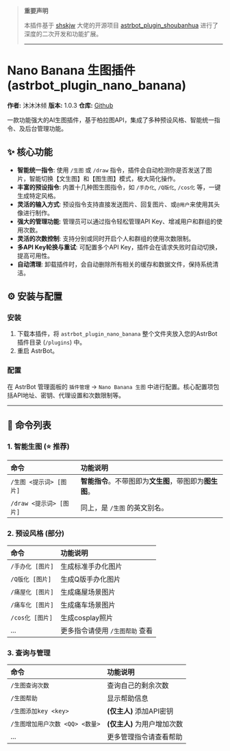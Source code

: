 > **重要声明**
>
> 本插件基于 [shskjw](https://github.com/shskjw) 大佬的开源项目 [astrbot_plugin_shoubanhua](https://github.com/shskjw/astrbot_plugin_shoubanhua) 进行了深度的二次开发和功能扩展。
>
> ---
# Nano Banana 生图插件 (astrbot_plugin_nano_banana)

**作者:** 沐沐沐倾
**版本:** 1.0.3
**仓库:** [Github](https://github.com/mangen-wx/astrbot_plugin_nano_banana)

一款功能强大的AI生图插件，基于柏拉图API，集成了多种预设风格、智能统一指令、及后台管理功能。

## ✨ 核心功能

- **智能统一指令**: 使用 `/生图` 或 `/draw` 指令，插件会自动检测你是否发送了图片，智能切换【文生图】和【图生图】模式，极大简化操作。
- **丰富的预设指令**: 内置十几种图生图指令，如 `/手办化`, `/Q版化`, `/cos化` 等，一键生成特定风格。
- **灵活的输入方式**: 预设指令支持直接发送图片、回复图片、或`@用户`来使用其头像进行制作。
- **强大的管理功能**: 管理员可以通过指令轻松管理API Key、增减用户和群组的使用次数。
- **灵活的次数控制**: 支持分别或同时开启个人和群组的使用次数限制。
- **多API Key轮换与重试**: 可配置多个API Key，插件会在请求失败时自动切换，提高可用性。
- **自动清理**: 卸载插件时，会自动删除所有相关的缓存和数据文件，保持系统清洁。

## ⚙️ 安装与配置

### 安装

1.  下载本插件，将 `astrbot_plugin_nano_banana` 整个文件夹放入您的AstrBot插件目录 (`/plugins`) 中。
2.  重启 AstrBot。

### 配置

在 AstrBot 管理面板的 `插件管理` -> `Nano Banana 生图` 中进行配置。核心配置项包括API地址、密钥、代理设置和次数限制等。

---

## 📖 命令列表

### 1. 智能生图 (⭐ 推荐)

| 命令 | 功能说明 |
| :--- | :--- |
| `/生图 <提示词> [图片]` | **智能指令**。不带图即为**文生图**，带图即为**图生图**。 |
| `/draw <提示词> [图片]` | 同上，是 `/生图` 的英文别名。 |

### 2. 预设风格 (部分)

| 命令 | 功能说明 |
| :--- | :--- |
| `/手办化 [图片]` | 生成标准手办化图片 |
| `/Q版化 [图片]` | 生成Q版手办化图片 |
| `/痛屋化 [图片]` | 生成痛屋场景图片 |
| `/痛车化 [图片]` | 生成痛车场景图片 |
| `/cos化 [图片]` | 生成cosplay照片 |
| ... | 更多指令请使用 `/生图帮助` 查看 |

### 3. 查询与管理

| 命令 | 功能说明 |
| :--- | :--- |
| `/生图查询次数` | 查询自己的剩余次数 |
| `/生图帮助` | 显示帮助信息 |
| `/生图添加key <key>` | **(仅主人)** 添加API密钥 |
| `/生图增加用户次数 <QQ> <数量>` | **(仅主人)** 为用户增加次数 |
| ... | 更多管理指令请查看帮助 |
